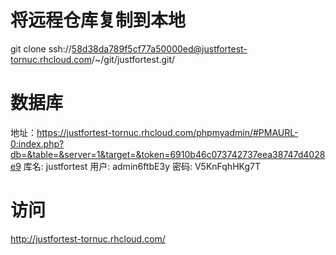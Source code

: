 # 将远程仓库复制到本地
git clone ssh://58d38da789f5cf77a50000ed@justfortest-tornuc.rhcloud.com/~/git/justfortest.git/

# 数据库
地址：https://justfortest-tornuc.rhcloud.com/phpmyadmin/#PMAURL-0:index.php?db=&table=&server=1&target=&token=6910b46c073742737eea38747d4028e9
库名: justfortest
用户: admin6ftbE3y
密码: V5KnFqhHKg7T

# 访问
http://justfortest-tornuc.rhcloud.com/